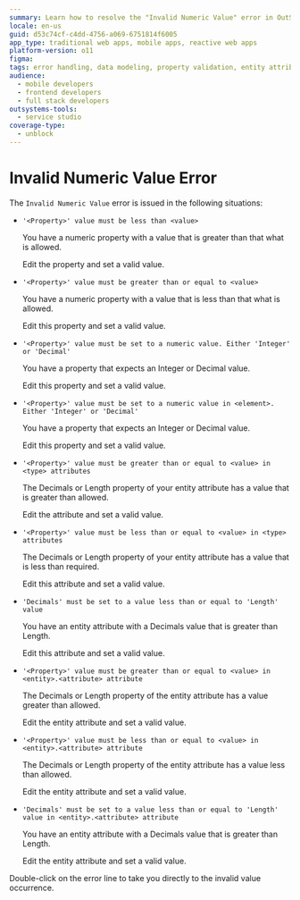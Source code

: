 ```yaml
---
summary: Learn how to resolve the "Invalid Numeric Value" error in OutSystems 11 (O11) by setting appropriate numeric values for properties and attributes.
locale: en-us
guid: d53c74cf-c4dd-4756-a069-6751814f6005
app_type: traditional web apps, mobile apps, reactive web apps
platform-version: o11
figma:
tags: error handling, data modeling, property validation, entity attributes, numeric data types
audience:
  - mobile developers
  - frontend developers
  - full stack developers
outsystems-tools:
  - service studio
coverage-type:
  - unblock
---
```


# Invalid Numeric Value Error

The `Invalid Numeric Value` error is issued in the following situations:

* `'<Property>' value must be less than <value>`
  
    You have a numeric property with a value that is greater than that what is allowed.

    Edit the property and set a valid value.

* `'<Property>' value must be greater than or equal to <value>`
  
    You have a numeric property with a value that is less than that what is allowed.

    Edit this property and set a valid value.

* `'<Property>' value must be set to a numeric value. Either 'Integer' or 'Decimal'`
  
    You have a property that expects an Integer or Decimal value.

    Edit this property and set a valid value.

* `'<Property>' value must be set to a numeric value in <element>. Either 'Integer' or 'Decimal'`
  
    You have a property that expects an Integer or Decimal value.

    Edit this property and set a valid value.

* `'<Property>' value must be greater than or equal to <value> in <type> attributes`
  
    The Decimals or Length property of your entity attribute has a value that is greater than allowed.

    Edit the attribute and set a valid value.

* `'<Property>' value must be less than or equal to <value> in <type> attributes`
  
    The Decimals or Length property of your entity attribute has a value that is less than required.

    Edit this attribute and set a valid value.

* `'Decimals' must be set to a value less than or equal to 'Length' value`
  
    You have an entity attribute with a Decimals value that is greater than Length.

    Edit this attribute and set a valid value.

* `'<Property>' value must be greater than or equal to <value> in <entity>.<attribute> attribute`
  
    The Decimals or Length property of the entity attribute has a value greater than allowed.

    Edit the entity attribute and set a valid value.

* `'<Property>' value must be less than or equal to <value> in <entity>.<attribute> attribute`
  
    The Decimals or Length property of the entity attribute has a value less than allowed.

    Edit the entity attribute and set a valid value.

* `'Decimals' must be set to a value less than or equal to 'Length' value in <entity>.<attribute> attribute`
  
    You have an entity attribute with a Decimals value that is greater than Length.

    Edit the entity attribute and set a valid value.

Double-click on the error line to take you directly to the invalid value occurrence.
